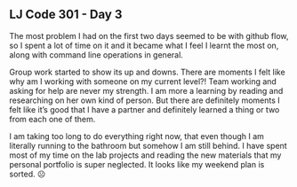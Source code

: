 ## LJ Code 301 - Day 3

The most problem I had on the first two days seemed to be with github flow, so I spent a lot of time on it and it became what I feel I learnt the most on, along with command line operations in general. 

Group work started to show its up and downs. There are moments I felt like why am I working with someone on my current level?! Team working and asking for help are never my strength. I am more a learning by reading and researching on her own kind of person. But there are definitely moments I felt like it’s good that I have a partner and definitely learned a thing or two from each one of them. 

I am taking too long to do everything right now, that even though I am literally running to the bathroom but somehow I am still behind. I have spent most of my time on the lab projects and reading the new materials that my personal portfolio is super neglected.  It looks like my weekend plan is sorted.  ☹

